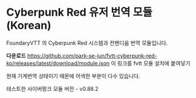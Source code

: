 #  Cyberpunk Red 유저 번역 모듈(Korean)

FoundaryVTT 의 Cyberpunk Red 시스템과 컨펜디움 번역 모듈입니다.


**다운로드**
https://github.com/park-se-jun/fvtt-cyberpunk-red-ko/releases/latest/download/module.json 이 링크를 fvtt 모듈 설치에 붙여넣기

현재 기계번역 상태이기 때문에 어색한 부분이 다수 있습니다.

테스트한 사이버펑크 모듈 버전 - v0.88.2
